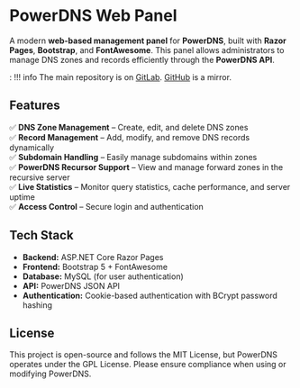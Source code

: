 ﻿# **PowerDNS Web Panel**
A modern **web-based management panel** for **PowerDNS**, built with **Razor Pages**, **Bootstrap**, and **FontAwesome**. This panel allows administrators to manage DNS zones and records efficiently through the **PowerDNS API**.

:   !!! info
    The main repository is on [GitLab](https://gitlab.medvedev-it.com/MedvedevN/powerdns-web). [GitHub](https://github.com/Mark-Shternberg/PowerDNS-WEB) is a mirror.

## **Features**
✅ **DNS Zone Management** – Create, edit, and delete DNS zones  
✅ **Record Management** – Add, modify, and remove DNS records dynamically  
✅ **Subdomain Handling** – Easily manage subdomains within zones  
✅ **PowerDNS Recursor Support** – View and manage forward zones in the recursive server  
✅ **Live Statistics** – Monitor query statistics, cache performance, and server uptime  
✅ **Access Control** – Secure login and authentication  

## **Tech Stack**
- **Backend:** ASP.NET Core Razor Pages  
- **Frontend:** Bootstrap 5 + FontAwesome  
- **Database:** MySQL (for user authentication)  
- **API:** PowerDNS JSON API  
- **Authentication:** Cookie-based authentication with BCrypt password hashing  

## **License**
This project is open-source and follows the MIT License, but PowerDNS operates under the GPL License. Please ensure compliance when using or modifying PowerDNS.